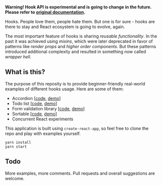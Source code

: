 **Warning! Hook API is experimental and is going to change in the future. Please refer to [original documentation](https://reactjs.org/hooks).**

Hooks. People love them, people hate them. But one is for sure - hooks are there to stay and React ecosystem is going to evolve, again.

The most important feature of hooks is sharing _reusable functionality_. In the past it was achieved using _mixins_, which were later deprecated in favor of patterns like _render props_ and _higher order components_. But these patterns introduced additional complexity and resulted in something now called _wrapper hell_.

## What is this?

The purpose of this reposity is to provide beginner-friendly real-world examples of different hooks usage. Here are some of them:

* Accordion [[code](src/components/accordion), [demo](https://hooks-by-example.now.sh/accordion)]
* Todo list [[code](src/components/todo-list), [demo](https://hooks-by-example.now.sh/todo-list)]
* Form validation library [[code](src/components/form-library), [demo](https://hooks-by-example.now.sh/form-library)]
* Sortable [[code](src/components/sortable), [demo](https://hooks-by-example.now.sh/sortable)]
* Concurrent React experiments

This application is built using `create-react-app`, so feel free to clone the repo and play with examples yourself.

```
yarn install
yarn start
```
## Todo

More examples, more comments. Pull requests and overall suggestions are welcome.
